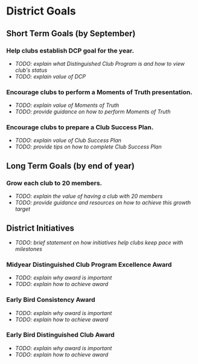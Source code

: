 # District Goals

## Short Term Goals (by September)

### Help clubs establish DCP goal for the year.

* _TODO: explain what Distinguished Club Program is and how to view club's
  status_
* _TODO: explain value of DCP_ 

### Encourage clubs to perform a Moments of Truth presentation.

* _TODO: explain value of Moments of Truth_
* _TODO: provide guidance on how to perform Moments of Truth_

### Encourage clubs to prepare a Club Success Plan.

* _TODO: explain value of Club Success Plan_
* _TODO: provide tips on how to complete Club Success Plan_

## Long Term Goals (by end of year)

### Grow each club to 20 members.

* _TODO: explain the value of having a club with 20 members_
* _TODO: provide guidance and resources on how to achieve this growth target_

## District Initiatives

* _TODO: brief statement on how initiatives help clubs keep pace with milestones_

### Midyear Distinguished Club Program Excellence Award

* _TODO: explain why award is important_
* _TODO: explain how to achieve award_

### Early Bird Consistency Award

* _TODO: explain why award is important_
* _TODO: explain how to achieve award_

### Early Bird Distinguished Club Award

* _TODO: explain why award is important_
* _TODO: explain how to achieve award_
